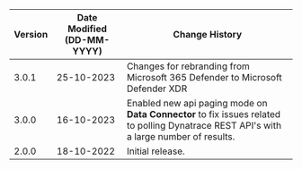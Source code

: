 | **Version** | **Date Modified (DD-MM-YYYY)** | **Change History**                          |
|-------------|--------------------------------|---------------------------------------------|
| 3.0.1       | 25-10-2023                     | Changes for rebranding from Microsoft 365 Defender to Microsoft Defender XDR |
| 3.0.0       | 16-10-2023                     | Enabled new api paging mode on **Data Connector** to fix issues related to polling Dynatrace REST API's with a large number of results.   |
| 2.0.0       | 18-10-2022                     | Initial release.   |

